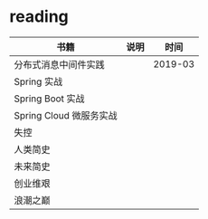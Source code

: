# reading


书籍 | 说明 | 时间
------------------------- | ------------------------- | ------------- 
分布式消息中间件实践 | | 2019-03
Spring 实战 | | 
Spring Boot 实战 | |
Spring Cloud 微服务实战 | |
失控 | | 
人类简史 | |
未来简史 | |
创业维艰 | |
浪潮之巅 | |

